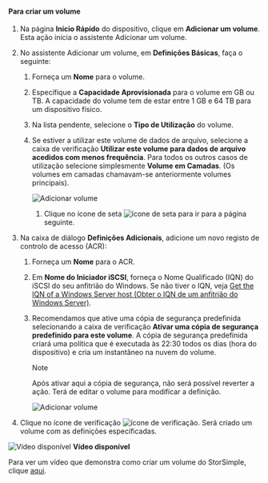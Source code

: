 <!--author=SharS last changed: 02/04/2016-->

#### <a name="to-create-a-volume"></a>Para criar um volume
1. Na página **Início Rápido** do dispositivo, clique em **Adicionar um volume**. Esta ação inicia o assistente Adicionar um volume.
2. No assistente Adicionar um volume, em **Definições Básicas**, faça o seguinte:
   
   1. Forneça um **Nome** para o volume.
   2. Especifique a **Capacidade Aprovisionada** para o volume em GB ou TB. A capacidade do volume tem de estar entre 1 GB e 64 TB para um dispositivo físico.
   3. Na lista pendente, selecione o **Tipo de Utilização** do volume. 
   4. Se estiver a utilizar este volume de dados de arquivo, selecione a caixa de verificação **Utilizar este volume para dados de arquivo acedidos com menos frequência**. Para todos os outros casos de utilização selecione simplesmente **Volume em Camadas**. (Os volumes em camadas chamavam-se anteriormente volumes principais).
      
        ![Adicionar volume](./media/storsimple-create-volume/ScreenshotUpdate1VolumeFlow.png)
      
      1. Clique no ícone de seta ![ícone de seta](./media/storsimple-create-volume/HCS_ArrowIcon-include.png) para ir para a página seguinte.
3. Na caixa de diálogo **Definições Adicionais**, adicione um novo registo de controlo de acesso (ACR):
   
   1. Forneça um **Nome** para o ACR.
   2. Em **Nome do Iniciador iSCSI**, forneça o Nome Qualificado (IQN) do iSCSI do seu anfitrião do Windows. Se não tiver o IQN, veja [Get the IQN of a Windows Server host (Obter o IQN de um anfitrião do Windows Server)](#get-the-iqn-of-a-windows-server-host).
   3. Recomendamos que ative uma cópia de segurança predefinida selecionando a caixa de verificação **Ativar uma cópia de segurança predefinido para este volume**. A cópia de segurança predefinida criará uma política que é executada às 22:30 todos os dias (hora do dispositivo) e cria um instantâneo na nuvem do volume.
      
      > [!NOTE]
      > Após ativar aqui a cópia de segurança, não será possível reverter a ação. Terá de editar o volume para modificar a definição.
      > 
      > 
      
        ![Adicionar volume](./media/storsimple-create-volume/AddVolume2-include.png)
4. Clique no ícone de verificação ![ícone de verificação](./media/storsimple-create-volume/HCS_CheckIcon-include.png). Será criado um volume com as definições especificadas.

![Vídeo disponível](./media/storsimple-create-volume/Video_icon.png) **Vídeo disponível**

Para ver um vídeo que demonstra como criar um volume do StorSimple, clique [aqui](https://azure.microsoft.com/documentation/videos/create-a-storsimple-volume/).

